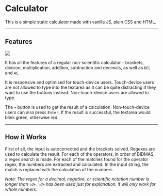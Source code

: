 # Calculator

This is a simple static calculator made with vanilla JS, plain CSS and HTML.

---

## Features

<img src="https://i.ibb.co/0DQHtgD/ezgif-3-2f86c3f200ae.gif">

It has all the features of a regular non-scientific calculator - brackets, division, multiplication, addition, subtraction and decimals, as well as `DEL` and `AC`.

It is responsive and optimised for touch-device users. Touch-device users are not allowed to type into the textarea as it can be quite distracting if they want to use the buttons instead. Non-touch-device users are allowed to type.

The `=` button is used to get the result of a calculation. Non-touch-device users can also press `Enter`. If the result is successful, the textarea would blink green, otherwise red.

---

## How it Works

First of all, the input is autocorrected and the brackets solved. Regexes are used to calculate the result. For each of the operators, in order of BIDMAS, a regex search is made. For each of the matches found for the operator regex, the numbers are extracted and calculated. In the input string, the match is replaced with the calculation of the numbers.

*Note: The regex for a decimal, negative, or scientific notation number is longer than `\d+`. `\d+` has been used just for explanation. It will only work for whole numbers.*
